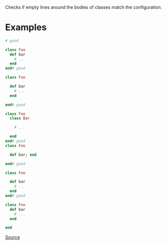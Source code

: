 
Checks if empty lines around the bodies of classes match
the configuration.

# Examples

```ruby
# good

class Foo
  def bar
    # ...
  end
end# good

class Foo

  def bar
    # ...
  end

end# good

class Foo
  class Bar

    # ...

  end
end# good
class Foo

  def bar; end

end# good

class Foo

  def bar
    # ...
  end
end# good

class Foo
  def bar
    # ...
  end

end
```

[Source](http://www.rubydoc.info/gems/rubocop/RuboCop/Cop/Layout/EmptyLinesAroundClassBody)